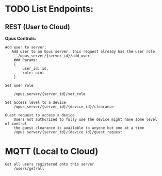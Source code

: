 # TODO List Endpoints:

## REST (User to Cloud)

**Opus Controls:**

    Add user to server:
       Add user to an Opus server, this request already has the user role
        ``/opus_server/{server_id}/add_user``
        ### Params:
        {
            user_id: id,
            role: uint
        }

    Set user role
        
        /opus_server/{server_id}/set_role

    Set access level to a device
        /opus_server/{server_id}/{device_id}/clearance

    Guest request to access a device
        Users not authorized to fully use the device might have some level of control
        the guest clearance is available to anyone but one at a time
        /opus_server/{server_id}/{device_id}/guest_request

# MQTT (Local to Cloud)
    Get all users registered onto this server
        /users/get/all
    
    